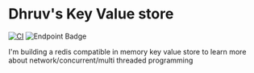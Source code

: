 # Dhruv's Key Value store

[![CI](https://github.com/dhruvrajvanshi/dkv/actions/workflows/CI.yml/badge.svg)](https://github.com/dhruvrajvanshi/dkv/actions/workflows/CI.yml)
![Endpoint Badge](https://img.shields.io/endpoint?url=https%3A%2F%2Fdhruvrajvanshi.github.io%2Fdkv%2Ftest_summary.json&color=green)


I'm building a redis compatible in memory key value store to learn more about network/concurrent/multi threaded programming
